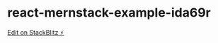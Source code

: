 # react-mernstack-example-ida69r

[Edit on StackBlitz ⚡️](https://stackblitz.com/edit/react-mernstack-example-ida69r)